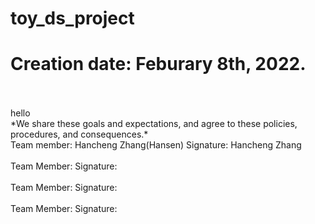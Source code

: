 # toy_ds_project 
# Creation date: Feburary 8th, 2022.
<br>
<br>
hello
<br/>
*We share these goals and expectations, and agree to these policies, procedures, and consequences.*
<br>
Team member: Hancheng Zhang(Hansen)
Signature: Hancheng Zhang
<br>
<br>
Team Member: 
Signature:
<br>
<br>
Team Member:
Signature:
<br>
<br>
Team Member:
Signature:
